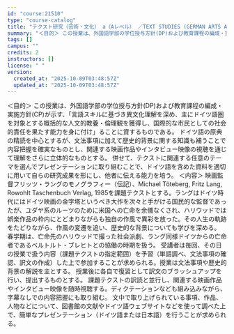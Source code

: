 ```yaml
---
id: "course:21510"
type: "course-catalog"
title: "テクスト研究（芸術・文化） a（Aレベル） ／TEXT STUDIES (GERMAN ARTS AND CULTURE) a"
summary: "＜目的＞ この授業は、外国語学部の学位授与方針(DP)および教育課程の編成・実施方針(CP)が示す、「言語スキルに基づき異文化理解を深め、主にドイツ語圏を対象とする概括的な人文的教養・倫理観を獲得し、国際的な市民としての社会的責任を果たす能…"
tags: []
campus: ""
credits: 2
instructors: []
license: " "
version:
  created_at: "2025-10-09T03:48:57Z"
  updated_at: "2025-10-09T03:48:57Z"
---
```


＜目的＞ この授業は、外国語学部の学位授与方針(DP)および教育課程の編成・実施方針(CP)が示す、「言語スキルに基づき異文化理解を深め、主にドイツ語圏を対象とする概括的な人文的教養・倫理観を獲得し、国際的な市民としての社会的責任を果たす能力を身に付け」ることに資するものである。 ドイツ語の原典の精読を中心とするが、文法事項に加えて歴史的背景に関する知識も補うことで内容把握を確実なものとし、関連する映画作品やインタビュー映像の視聴を通じて理解をさらに立体的なものとする。 併せて、テクストに関連する任意のテーマを選んでプレゼンテーションに取り組むことで、ドイツ語を含めた資料を適切に用いて自らの研究成果を形にし、他者に伝える能力を培う。 ＜内容＞ 映画監督フリッツ・ラングのモノグラフィー（伝記）、Michael Töteberg, Fritz Lang, Rowohlt Taschenbuch Verlag, 1985を課題テクストとする。ラングはドイツ時代にはドイツ映画の金字塔というべき大作を次々と手がける国民的な監督であったが、ユダヤ系のルーツのために米国への亡命を余儀なくされ、ハリウッドでは娯楽作品の枠内にとどまりながらも独自の作風で異彩を放った。その人生の軌跡をたどりながら、作風の変遷を追い、歴史的な背景についても学びを深める。 春学期は、亡命先のハリウッドで撮った社会派劇、ラング同様ドイツからの亡命者であるベルトルト・ブレヒトとの協働の時期を扱う。 受講者は毎回、その日の授業で扱う内容（課題テクストの指定範囲）を予習（単語調べ、文法事項の確認、訳文の作成）した上で参加することが求められる。授業は文法事項や歴史的背景の解説を主とする。 授業後に各自で復習として訳文のブラッシュアップを行い、提出するものとする。 課題テクストの訳読と並行し、関連する映画作品やインタビュー映像を随時視聴する。ディクテーションなども組み込みながら、字幕なしでの内容把握にも取り組む。 文中で取り上げられている事項、作品、人物などについて、図書館の文献やドイツ語ウェブサイトなどを使って調べた上で、簡単なプレゼンテーション（ドイツ語または日本語）を行うことが求められる。
